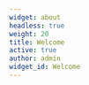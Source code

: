 ```yaml
---
widget: about
headless: true
weight: 20
title: Welcome
active: true
author: admin
widget_id: Welcome
---
```


